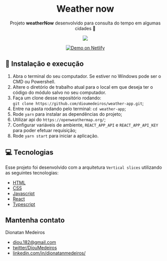 <h1 align="center">Weather now</h1>
<p align="center">Projeto <strong>weatherNow</strong> desenvolvido para consulta do tempo em algumas cidades 🚀</p>
<p align="center">
  <a aria-label="Versão do React">
    <img src="https://img.shields.io/badge/react-17.0.2-informational?logo=react" />
  </a>
</p>

<p align="center">
  <a href="https://gracious-bohr-179949.netlify.app" target="_blank">
    <img alt="Demo on Netlify" src="https://res.cloudinary.com/lukemorales/image/upload/v1599785319/readme_logos/demo_on_netlify_umjmch.png">
  </a>
</p>

## 🚀 Instalação e execução

1. Abra o terminal do seu computador. Se estiver no Windows pode ser o CMD ou Powershell.
2. Altere o diretório de trabalho atual para o local em que deseja ter o código do módulo salvo no seu computador.
3. Faça um clone desse repositório rodando: <br> `git clone https://github.com/dioumedeiros/weather-app.git`;
4. Entre na pasta rodando pelo terminal: `cd weather-app`;
5. Rode `yarn` para instalar as dependências do projeto;
6. Utilizar api do `https://openweathermap.org/`;
7. Configurar variáveis de ambiente, `REACT_APP_API` e `REACT_APP_API_KEY` para poder efetuar requisição;
8. Rode `yarn start` para iniciar a aplicação.

## 💻 Tecnologias

Esse projeto foi desenvolvido com a arquitetura `Vertical slices` utilizando as seguintes tecnologias:

- [HTML](https://developer.mozilla.org/en-US/docs/Web/HTML)
- [CSS](https://developer.mozilla.org/pt-BR/docs/Web/CSS)
- [Javascript](https://developer.mozilla.org/en-US/docs/Web/JavaScript/Guide)
- [React](https://reactjs.org)
- [Typescript](https://www.typescriptlang.org/)

## Mantenha contato

Dionatan Medeiros

- [diou.182@gmail.com](mailto:diou.182@gmail.com)
- [twitter/DiouMedeiros](http://twitter.com/DiouMedeiros)
- [linkedin.com/in/dionatanmedeiros/](http://linkedin.com/in/dionatanmedeiros)